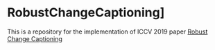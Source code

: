 # RobustChangeCaptioning]

This is a repository for the implementation of ICCV 2019 paper [Robust Change Captioning](https://arxiv.org/pdf/1901.02527.pdf)
